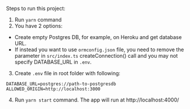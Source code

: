 Steps to run this project:

1. Run `yarn` command
2. You have 2 options:
* Create empty Postgres DB, for example, on Heroku and get database URL.
* If instead you want to use `ormconfig.json` file, you need to remove the parameter in `src/index.ts` createConnection() call and you may not specify DATABASE_URL in `.env`.
3. Create `.env` file in root folder with following:
```
DATABASE_URL=postgres://path-to-postgresdb
ALLOWED_ORIGIN=http://localhost:3000
```
4. Run `yarn start` command. The app will run at http://localhost:4000/
